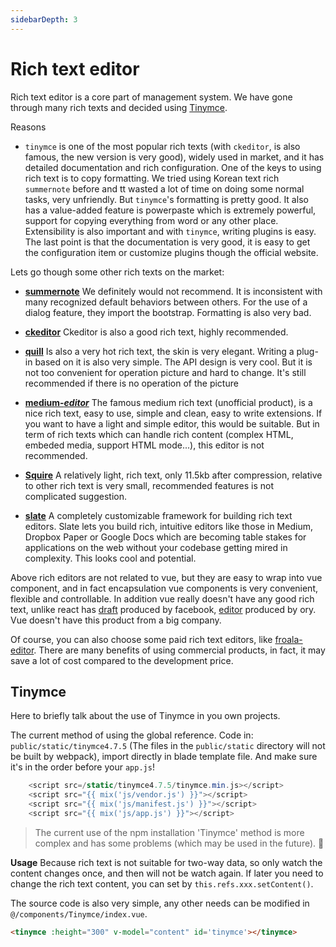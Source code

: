 ```yaml
---
sidebarDepth: 3
---
```


# Rich text editor

Rich text editor is a core part of management system. We have gone through many rich texts and decided using [Tinymce](https://github.com/tinymce/tinymce).

Reasons
- `tinymce` is one of the most popular rich texts (with `ckeditor`, is also famous, the new version is very good), widely used in market, and it has detailed documentation and rich configuration. One of the keys to using rich text is to copy formatting. We tried using Korean text rich `summernote` before and tt wasted a lot of time on doing some normal tasks, very unfriendly. But `tinymce`'s formatting is pretty good. It also has a value-added feature is powerpaste which is extremely powerful, support for copying everything from word or any other place. Extensibility is also important and with `tinymce`, writing plugins is easy. The last point is that the documentation is very good, it is easy to get the configuration item or customize plugins though the official website.

Lets go though some other rich texts on the market:

- **[summernote](https://github.com/summernote/summernote)** We definitely would not recommend. It is inconsistent with many recognized default behaviors between others. For the use of a dialog feature, they import the bootstrap. Formatting is also very bad.

- **[ckeditor](https://github.com/galetahub/ckeditor)** Ckeditor is also a good rich text, highly recommended.

- **[quill](https://github.com/quilljs/quill)** Is also a very hot rich text, the skin is very elegant. Writing a plug-in based on it is also very simple. The API design is very cool. But it is not too convenient for operation picture and hard to change. It's still recommended if there is no operation of the picture

- **[medium-_editor_](https://github.com/yabwe/medium-editor)** The famous medium rich text (unofficial product), is a nice rich text, easy to use, simple and clean, easy to write extensions. If you want to have a light and simple editor, this would be suitable. But in term of rich texts which can handle rich content (complex HTML, embeded media, support HTML mode...), this editor is not recommended.

- **[Squire](https://github.com/neilj/Squire)** A relatively light, rich text, only 11.5kb after compression, relative to other rich text is very small, recommended features is not complicated suggestion.

- **[slate](https://github.com/ianstormtaylor/slate)** A completely customizable framework for building rich text editors. Slate lets you build rich, intuitive editors like those in Medium, Dropbox Paper or Google Docs which are becoming table stakes for applications on the web without your codebase getting mired in complexity. This looks cool and potential.

Above rich editors are not related to vue, but they are easy to wrap into vue component, and in fact encapsulation vue components is very convenient, flexible and controllable. In addition vue really doesn't have any good rich text, unlike react has [draft](https://github.com/facebook/draft-js) produced by facebook, [editor](https://github.com/ory/editor) produced by ory. Vue doesn't have this product from a big company.

Of course, you can also choose some paid rich text editors, like [froala-editor](https://www.froala.com/wysiwyg-editor). There are many benefits of using commercial products, in fact, it may save a lot of cost compared to the development price.

## Tinymce

Here to briefly talk about the use of Tinymce in you own projects.

The current method of using the global reference. Code in: `public/static/tinymce4.7.5` (The files in the `public/static` directory will not be built by webpack), import directly in blade template file. And make sure it's in the order before your `app.js`!
```php
    <script src=/static/tinymce4.7.5/tinymce.min.js></script>
    <script src="{{ mix('js/vendor.js') }}"></script>
    <script src="{{ mix('js/manifest.js') }}"></script>
    <script src="{{ mix('js/app.js') }}"></script>
```

> The current use of the npm installation 'Tinymce' method is more complex and has some problems (which may be used in the future). :space_invader:

**Usage**
Because rich text is not suitable for two-way data, so only watch the content changes once, and then will not be watch again. If later you need to change the rich text content, you can set by `this.refs.xxx.setContent()`.

The source code is also very simple, any other needs can be modified in `@/components/Tinymce/index.vue`.

```html
<tinymce :height="300" v-model="content" id='tinymce'></tinymce>
```
